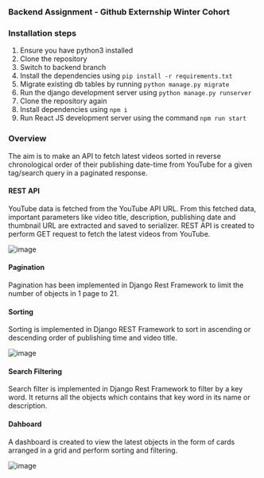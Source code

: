 ### Backend Assignment - Github Externship Winter Cohort

### Installation steps
1. Ensure you have python3 installed
2. Clone the repository
3. Switch to backend branch
4. Install the dependencies using `pip install -r requirements.txt`
5. Migrate existing db tables by running `python manage.py migrate`
6. Run the django development server using `python manage.py runserver`
7. Clone the repository again
9. Install dependencies using `npm i`
10. Run React JS development server using the command `npm run start`

### Overview
The aim is to make an API to fetch latest videos sorted in reverse chronological order of their publishing date-time from YouTube for a given tag/search query in a paginated response.

#### REST API
YouTube data is fetched from the YouTube API URL. From this fetched data, important parameters like video title, description, publishing date and thumbnail URL are extracted and saved to serializer. REST API is created to perform GET request to fetch the latest videos from YouTube.

![image](https://user-images.githubusercontent.com/58564764/146654024-6c87409d-2340-48bb-9608-2bd1fff361c0.png)

#### Pagination
Pagination has been implemented in Django Rest Framework to limit the number of objects in 1 page to 21.

#### Sorting
Sorting is implemented in Django REST Framework to sort in ascending or descending order of publishing time and video title.

![image](https://user-images.githubusercontent.com/58564764/146654133-57c82715-0ea2-45a1-a3a9-10ead61b7a5a.png)

#### Search Filtering
Search filter is implemented in Django Rest Framework to filter by a key word. It returns all the objects which contains that key word in its name or description.

#### Dahboard
A dashboard is created to view the latest objects in the form of cards arranged in a grid and perform sorting and filtering.

![image](https://user-images.githubusercontent.com/58564764/146654181-202692a6-b5c5-41f9-af0d-71da6196bc9a.png)


